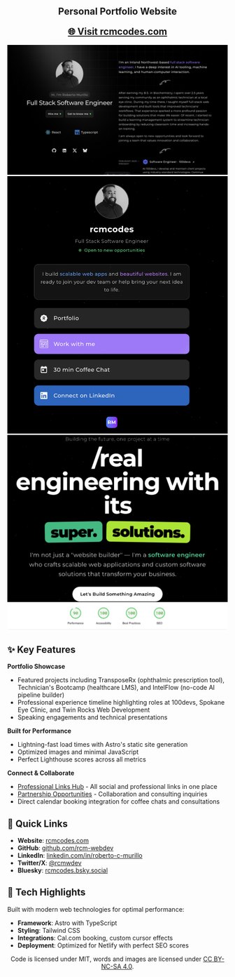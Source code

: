 <h2 align="center">
  <p>Personal Portfolio Website</p>
  <a href="https://rcmcodes.com" target="_blank">🌐 Visit rcmcodes.com</a>
</h2>

<div align="center">
  <img alt="Homepage" src="./public/demo.png" />
  <img alt="Links page" src="./public/links.png">
  <img alt="Partnership page" src="./public/partnership.png">
  <img alt="Performance score" src="./demo/pagespeed-score.png" />
</div>

## ✨ Key Features

**Portfolio Showcase**
- Featured projects including TransposeRx (ophthalmic prescription tool), Technician's Bootcamp (healthcare LMS), and IntelFlow (no-code AI pipeline builder)
- Professional experience timeline highlighting roles at 100devs, Spokane Eye Clinic, and Twin Rocks Web Development
- Speaking engagements and technical presentations

**Built for Performance**
- Lightning-fast load times with Astro's static site generation
- Optimized images and minimal JavaScript
- Perfect Lighthouse scores across all metrics

**Connect & Collaborate**
- [Professional Links Hub](https://rcmcodes.com/links) - All social and professional links in one place
- [Partnership Opportunities](https://rcmcodes.com/partner) - Collaboration and consulting inquiries
- Direct calendar booking integration for coffee chats and consultations

## 🔗 Quick Links

- **Website**: [rcmcodes.com](https://rcmcodes.com)
- **GitHub**: [github.com/rcm-webdev](https://github.com/rcm-webdev)
- **LinkedIn**: [linkedin.com/in/roberto-c-murillo](https://www.linkedin.com/in/roberto-c-murillo/)
- **Twitter/X**: [@rcmwdev](https://x.com/rcmwdev)
- **Bluesky**: [rcmcodes.bsky.social](https://bsky.app/profile/rcmcodes.bsky.social)

## 🎨 Tech Highlights

Built with modern web technologies for optimal performance:
- **Framework**: Astro with TypeScript
- **Styling**: Tailwind CSS
- **Integrations**: Cal.com booking, custom cursor effects
- **Deployment**: Optimized for Netlify with perfect SEO scores

<p align="center">
Code is licensed under MIT, words and images are licensed under <a href='https://creativecommons.org/licenses/by-nc-sa/4.0/'>CC BY-NC-SA 4.0</a>.
</p>
